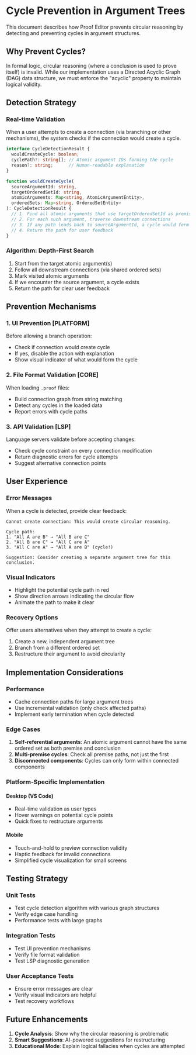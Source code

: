# Cycle Prevention in Argument Trees

This document describes how Proof Editor prevents circular reasoning by detecting and preventing cycles in argument structures.

## Why Prevent Cycles?

In formal logic, circular reasoning (where a conclusion is used to prove itself) is invalid. While our implementation uses a Directed Acyclic Graph (DAG) data structure, we must enforce the "acyclic" property to maintain logical validity.

## Detection Strategy

### Real-time Validation
When a user attempts to create a connection (via branching or other mechanisms), the system checks if the connection would create a cycle.

```typescript
interface CycleDetectionResult {
  wouldCreateCycle: boolean;
  cyclePath?: string[]; // Atomic argument IDs forming the cycle
  reason?: string;      // Human-readable explanation
}

function wouldCreateCycle(
  sourceArgumentId: string,
  targetOrderedSetId: string,
  atomicArguments: Map<string, AtomicArgumentEntity>,
  orderedSets: Map<string, OrderedSetEntity>
): CycleDetectionResult {
  // 1. Find all atomic arguments that use targetOrderedSetId as premise
  // 2. For each such argument, traverse downstream connections
  // 3. If any path leads back to sourceArgumentId, a cycle would form
  // 4. Return the path for user feedback
}
```

### Algorithm: Depth-First Search
1. Start from the target atomic argument(s)
2. Follow all downstream connections (via shared ordered sets)
3. Mark visited atomic arguments
4. If we encounter the source argument, a cycle exists
5. Return the path for clear user feedback

## Prevention Mechanisms

### 1. UI Prevention [PLATFORM]
Before allowing a branch operation:
- Check if connection would create cycle
- If yes, disable the action with explanation
- Show visual indicator of what would form the cycle

### 2. File Format Validation [CORE]
When loading `.proof` files:
- Build connection graph from string matching
- Detect any cycles in the loaded data
- Report errors with cycle paths

### 3. API Validation [LSP]
Language servers validate before accepting changes:
- Check cycle constraint on every connection modification
- Return diagnostic errors for cycle attempts
- Suggest alternative connection points

## User Experience

### Error Messages
When a cycle is detected, provide clear feedback:

```
Cannot create connection: This would create circular reasoning.

Cycle path:
1. "All A are B" → "All B are C"
2. "All B are C" → "All C are A"  
3. "All C are A" → "All A are B" (cycle!)

Suggestion: Consider creating a separate argument tree for this conclusion.
```

### Visual Indicators
- Highlight the potential cycle path in red
- Show direction arrows indicating the circular flow
- Animate the path to make it clear

### Recovery Options
Offer users alternatives when they attempt to create a cycle:
1. Create a new, independent argument tree
2. Branch from a different ordered set
3. Restructure their argument to avoid circularity

## Implementation Considerations

### Performance
- Cache connection paths for large argument trees
- Use incremental validation (only check affected paths)
- Implement early termination when cycle detected

### Edge Cases
1. **Self-referential arguments**: An atomic argument cannot have the same ordered set as both premise and conclusion
2. **Multi-premise cycles**: Check all premise paths, not just the first
3. **Disconnected components**: Cycles can only form within connected components

### Platform-Specific Implementation

#### Desktop (VS Code)
- Real-time validation as user types
- Hover warnings on potential cycle points
- Quick fixes to restructure arguments

#### Mobile
- Touch-and-hold to preview connection validity
- Haptic feedback for invalid connections
- Simplified cycle visualization for small screens

## Testing Strategy

### Unit Tests
- Test cycle detection algorithm with various graph structures
- Verify edge case handling
- Performance tests with large graphs

### Integration Tests
- Test UI prevention mechanisms
- Verify file format validation
- Test LSP diagnostic generation

### User Acceptance Tests
- Ensure error messages are clear
- Verify visual indicators are helpful
- Test recovery workflows

## Future Enhancements

1. **Cycle Analysis**: Show why the circular reasoning is problematic
2. **Smart Suggestions**: AI-powered suggestions for restructuring
3. **Educational Mode**: Explain logical fallacies when cycles are attempted